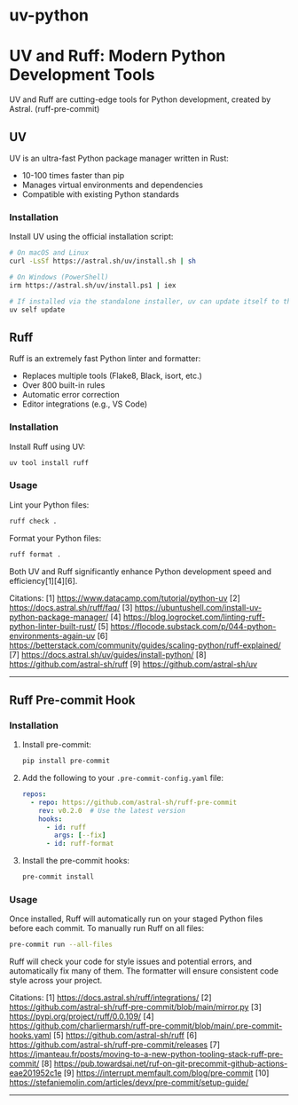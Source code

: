 # uv-python
# UV and Ruff: Modern Python Development Tools

UV and Ruff are cutting-edge tools for Python development, created by Astral. (ruff-pre-commit)

## UV

UV is an ultra-fast Python package manager written in Rust:
- 10-100 times faster than pip
- Manages virtual environments and dependencies
- Compatible with existing Python standards

### Installation

Install UV using the official installation script:

```bash
# On macOS and Linux
curl -LsSf https://astral.sh/uv/install.sh | sh

# On Windows (PowerShell)
irm https://astral.sh/uv/install.ps1 | iex
```

```bash
# If installed via the standalone installer, uv can update itself to the latest version:
uv self update
```

## Ruff

Ruff is an extremely fast Python linter and formatter:
- Replaces multiple tools (Flake8, Black, isort, etc.)
- Over 800 built-in rules
- Automatic error correction
- Editor integrations (e.g., VS Code)

### Installation

Install Ruff using UV:

```bash
uv tool install ruff
```

### Usage

Lint your Python files:

```bash
ruff check .
```

Format your Python files:

```bash
ruff format .
```

Both UV and Ruff significantly enhance Python development speed and efficiency[1][4][6].

Citations:
[1] https://www.datacamp.com/tutorial/python-uv
[2] https://docs.astral.sh/ruff/faq/
[3] https://ubuntushell.com/install-uv-python-package-manager/
[4] https://blog.logrocket.com/linting-ruff-python-linter-built-rust/
[5] https://flocode.substack.com/p/044-python-environments-again-uv
[6] https://betterstack.com/community/guides/scaling-python/ruff-explained/
[7] https://docs.astral.sh/uv/guides/install-python/
[8] https://github.com/astral-sh/ruff
[9] https://github.com/astral-sh/uv

---

## Ruff Pre-commit Hook

### Installation

1. Install pre-commit:
   ```bash
   pip install pre-commit
   ```

2. Add the following to your `.pre-commit-config.yaml` file:
   ```yaml
   repos:
     - repo: https://github.com/astral-sh/ruff-pre-commit
       rev: v0.2.0  # Use the latest version
       hooks:
         - id: ruff
           args: [--fix]
         - id: ruff-format
   ```

3. Install the pre-commit hooks:
   ```bash
   pre-commit install
   ```

### Usage

Once installed, Ruff will automatically run on your staged Python files before each commit. To manually run Ruff on all files:

```bash
pre-commit run --all-files
```

Ruff will check your code for style issues and potential errors, and automatically fix many of them. The formatter will ensure consistent code style across your project.

Citations:
[1] https://docs.astral.sh/ruff/integrations/
[2] https://github.com/astral-sh/ruff-pre-commit/blob/main/mirror.py
[3] https://pypi.org/project/ruff/0.0.109/
[4] https://github.com/charliermarsh/ruff-pre-commit/blob/main/.pre-commit-hooks.yaml
[5] https://github.com/astral-sh/ruff
[6] https://github.com/astral-sh/ruff-pre-commit/releases
[7] https://jmanteau.fr/posts/moving-to-a-new-python-tooling-stack-ruff-pre-commit/
[8] https://pub.towardsai.net/ruf-on-git-precommit-github-actions-eae201952c1e
[9] https://interrupt.memfault.com/blog/pre-commit
[10] https://stefaniemolin.com/articles/devx/pre-commit/setup-guide/

---
